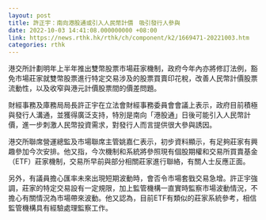 ```yaml
---
layout: post
title: 許正宇：南向港股通或引入人民幣計價　吸引發行人參與
date: 2022-10-03 14:41:08.000000000 +08:00
link: https://news.rthk.hk/rthk/ch/component/k2/1669471-20221003.htm
categories: rthk
---
```


港交所計劃明年上半年推出雙幣股票市場莊家機制，政府今年內亦將修訂法例，豁免市場莊家就雙幣股票進行特定交易涉及的股票買賣印花稅，改善人民幣計價股票流動性，以及收窄與港元計價股票間的價差問題。

財經事務及庫務局局長許正宇在立法會財經事務委員會會議上表示，政府目前積極與發行人溝通，並獲得廣泛支持，特別是南向「港股通」日後可能引入人民幣計價，進一步刺激人民幣投資需求，對發行人而言提供很大參與誘因。

港交所聯席營運總監及市場聯席主管姚嘉仁表示，初步資料顯示，有足夠莊家有興趣參加今次安排。他又指，今次機制和系統將參照現有個股期權和交易所買賣基金（ETF）莊家機制，交易所早前與部分相關莊家進行聯絡，有關人士反應正面。

另外，有議員擔心匯率未來出現短期波動時，會否令市場套戥交易急增。許正宇強調，莊家的特定交易設有一定規限，加上監管機構一直實時監察市場波動情況，不擔心有關情況為市場帶來波動。他又認為，目前ETF有類似的莊家系統參考，相信監管機構具有經驗處理監察工作。
